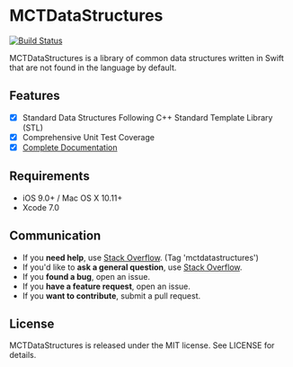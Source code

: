# MCTDataStructures

[![Build Status](https://travis-ci.org/aamct2/MCTDataStructures.svg)](https://travis-ci.org/aamct2/MCTDataStructures)

MCTDataStructures is a library of common data structures written in Swift that are not found in the language by default.

## Features

- [x] Standard Data Structures Following C++ Standard Template Library (STL)
- [x] Comprehensive Unit Test Coverage
- [x] [Complete Documentation](http://cocoadocs.org/docsets/MCTDataStructures)

## Requirements

- iOS 9.0+ / Mac OS X 10.11+
- Xcode 7.0

## Communication

- If you **need help**, use [Stack Overflow](http://stackoverflow.com/questions/tagged/mctdatastructures). (Tag 'mctdatastructures')
- If you'd like to **ask a general question**, use [Stack Overflow](http://stackoverflow.com/questions/tagged/mctdatastructures).
- If you **found a bug**, open an issue.
- If you **have a feature request**, open an issue.
- If you **want to contribute**, submit a pull request.

## License

MCTDataStructures is released under the MIT license. See LICENSE for details.
